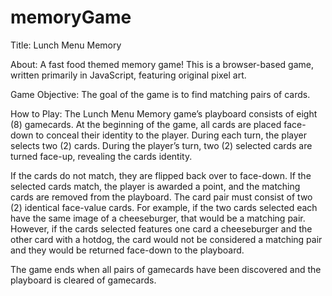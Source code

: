 # memoryGame
Title: 
Lunch Menu Memory

About: 
A fast food themed memory game! This is a browser-based game, written primarily in JavaScript, featuring original pixel art.

Game Objective: 
The goal of the game is to find matching pairs of cards. 

How to Play: 
The Lunch Menu Memory game’s playboard consists of eight (8) gamecards. At the beginning of the game, all cards are placed face-down to conceal their identity to the player. During each turn, the player selects two (2) cards. During the player’s turn, two (2) selected cards are turned face-up, revealing the cards identity. 

If the cards do not match, they are flipped back over to face-down. If the selected cards match, the player is awarded a point, and the matching cards are removed from the playboard. The card pair must consist of two (2) identical face-value cards. For example, if the two cards selected each have the same image of a cheeseburger, that would be a matching pair. However, if the cards selected features one card a cheeseburger and the other card with a hotdog, the card would not be considered a matching pair and they would be returned face-down to the playboard.

The game ends when all pairs of gamecards have been discovered and the playboard is cleared of gamecards.
